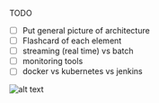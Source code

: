 TODO

- [ ] Put general picture of architecture
- [ ] Flashcard of each element
- [ ] streaming (real time) vs batch 
- [ ] monitoring tools
- [ ] docker vs kubernetes vs jenkins

![alt text](https://github.com/laurazh/interesting_stuff/blob/master/Data%20Engineering/Image/archi_example.png)
